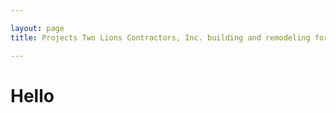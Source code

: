 ```yaml
---

layout: page
title: Projects Two Lions Contractors, Inc. building and remodeling for Milwaukee, Waukesha and Southeast Wisconsin

---
```


<h1>Hello</h1>